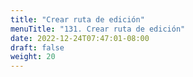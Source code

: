 ```yaml
---
title: "Crear ruta de edición"
menuTitle: "131. Crear ruta de edición"
date: 2022-12-24T07:47:01-08:00
draft: false
weight: 20
---
```

